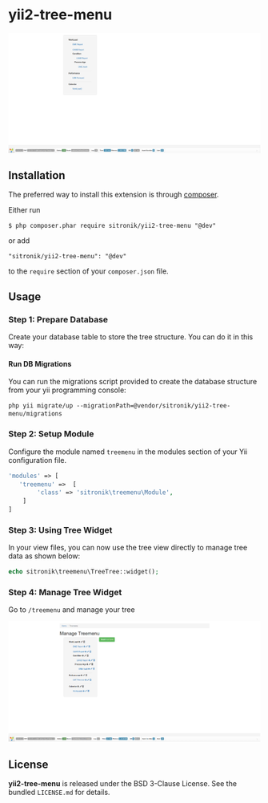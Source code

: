 yii2-tree-menu
=================

![Treemenu](/screenshots/02.png?raw=true)

## Installation

The preferred way to install this extension is through [composer](http://getcomposer.org/download/).

Either run

```
$ php composer.phar require sitronik/yii2-tree-menu "@dev"
```

or add

```
"sitronik/yii2-tree-menu": "@dev"
```

to the ```require``` section of your `composer.json` file.

## Usage

### Step 1: Prepare Database

Create your database table to store the tree structure. You can do it in this way:

#### Run DB Migrations

You can run the migrations script provided to create the database structure from your yii programming console:

```
php yii migrate/up --migrationPath=@vendor/sitronik/yii2-tree-menu/migrations
```

### Step 2: Setup Module

Configure the module named `treemenu` in the modules section of your Yii configuration file.

```php
'modules' => [
   'treemenu' =>  [
        'class' => 'sitronik\treemenu\Module',
    ]
]
```

### Step 3: Using Tree Widget

In your view files, you can now use the tree view directly to manage tree data as shown below:

```php
echo sitronik\treemenu\TreeTree::widget();
```

### Step 4: Manage Tree Widget

Go to `/treemenu` and manage your tree

![Manage Tree](/screenshots/01.png?raw=true)

## License

**yii2-tree-menu** is released under the BSD 3-Clause License. See the bundled `LICENSE.md` for details.